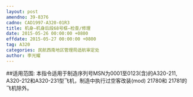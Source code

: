 ```yaml
---
layout: post
amendno: 39-8376
cadno: CAD1997-A320-01R3
title: 机身—机身后段68号框—检查/修理
date: 2015-05-26 00:00:00 +0800
effdate: 2015-05-27 00:00:00 +0800
tag: A320
categories: 民航西南地区管理局适航审定处
author: 李光耀
---
```


##适用范围:
本指令适用于制造序列号MSN为0001至0123(含)的A320-211, A320-212和A320-231型飞机，制造中执行过空客改装(mod) 21780和 21781的飞机除外。

